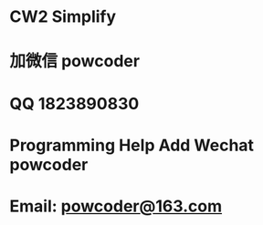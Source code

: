 # CW2 Simplify
# 加微信 powcoder

# QQ 1823890830

# Programming Help Add Wechat powcoder

# Email: powcoder@163.com

